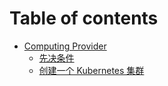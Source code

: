 # Table of contents

* [Computing Provider](README.md)
  * [先决条件](computing-provider/xian-jue-tiao-jian.md)
  * [创建一个 Kubernetes 集群](computing-provider/chuang-jian-yi-ge-kubernetes-ji-qun.md)
